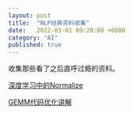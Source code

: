 ```yaml
---
layout: post
title:  "NLP经典资料收集"
date:   2022-03-01 09:20:08 +0800
category: "AI"
published: true
---
```


收集那些看了之后直呼过瘾的资料。


[深度学习中的Normalize](https://zhuanlan.zhihu.com/p/33173246)

[GEMM代码优化讲解](https://zhuanlan.zhihu.com/p/441146275)

<!--more-->





